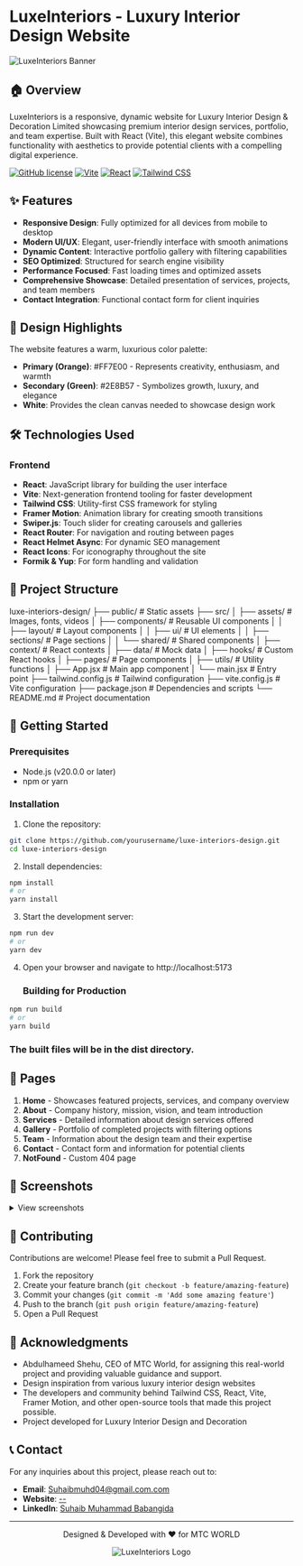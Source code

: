 # LuxeInteriors - Luxury Interior Design Website

![LuxeInteriors Banner](https://via.placeholder.com/1200x300/FF7E00/FFFFFF?text=LuxeInteriors)

## 🏠 Overview

LuxeInteriors is a responsive, dynamic website for Luxury Interior Design & Decoration Limited showcasing premium interior design services, portfolio, and team expertise. Built with React (Vite), this elegant website combines functionality with aesthetics to provide potential clients with a compelling digital experience.

[![GitHub license](https://img.shields.io/badge/license-MIT-blue.svg)](LICENSE)
[![Vite](https://img.shields.io/badge/Vite-4.5.0-646CFF.svg)](https://vitejs.dev/)
[![React](https://img.shields.io/badge/React-19.0.0-61DAFB.svg)](https://reactjs.org/)
[![Tailwind CSS](https://img.shields.io/badge/Tailwind_CSS-3.4.0-38B2AC.svg)](https://tailwindcss.com/)

## ✨ Features

- **Responsive Design**: Fully optimized for all devices from mobile to desktop
- **Modern UI/UX**: Elegant, user-friendly interface with smooth animations
- **Dynamic Content**: Interactive portfolio gallery with filtering capabilities
- **SEO Optimized**: Structured for search engine visibility
- **Performance Focused**: Fast loading times and optimized assets
- **Comprehensive Showcase**: Detailed presentation of services, projects, and team members
- **Contact Integration**: Functional contact form for client inquiries

## 🎨 Design Highlights

The website features a warm, luxurious color palette:
- **Primary (Orange)**: #FF7E00 - Represents creativity, enthusiasm, and warmth
- **Secondary (Green)**: #2E8B57 - Symbolizes growth, luxury, and elegance
- **White**: Provides the clean canvas needed to showcase design work

## 🛠️ Technologies Used

### Frontend
- **React**: JavaScript library for building the user interface
- **Vite**: Next-generation frontend tooling for faster development
- **Tailwind CSS**: Utility-first CSS framework for styling
- **Framer Motion**: Animation library for creating smooth transitions
- **Swiper.js**: Touch slider for creating carousels and galleries
- **React Router**: For navigation and routing between pages
- **React Helmet Async**: For dynamic SEO management
- **React Icons**: For iconography throughout the site
- **Formik & Yup**: For form handling and validation

## 📂 Project Structure
luxe-interiors-design/
├── public/               # Static assets
├── src/
│   ├── assets/           # Images, fonts, videos
│   ├── components/       # Reusable UI components
│   │   ├── layout/       # Layout components
│   │   ├── ui/           # UI elements
│   │   ├── sections/     # Page sections
│   │   └── shared/       # Shared components
│   ├── context/          # React contexts
│   ├── data/             # Mock data
│   ├── hooks/            # Custom React hooks
│   ├── pages/            # Page components
│   ├── utils/            # Utility functions
│   ├── App.jsx           # Main app component
│   └── main.jsx          # Entry point
├── tailwind.config.js    # Tailwind configuration
├── vite.config.js        # Vite configuration
├── package.json          # Dependencies and scripts
└── README.md             # Project documentation


## 🚀 Getting Started

### Prerequisites

- Node.js (v20.0.0 or later)
- npm or yarn

### Installation

1. Clone the repository:
```bash
git clone https://github.com/yourusername/luxe-interiors-design.git
cd luxe-interiors-design
```
2. Install dependencies:
``` bash
npm install
# or
yarn install
```
3. Start the development server:
```bash
npm run dev
# or
yarn dev
 ```
4. Open your browser and navigate to http://localhost:5173
   
   ### Building for Production
```bash
npm run build
# or
yarn build
```
### The built files will be in the dist directory.


## 📱 Pages

1. **Home** - Showcases featured projects, services, and company overview
2. **About** - Company history, mission, vision, and team introduction
3. **Services** - Detailed information about design services offered
4. **Gallery** - Portfolio of completed projects with filtering options
5. **Team** - Information about the design team and their expertise
6. **Contact** - Contact form and information for potential clients
7. **NotFound** - Custom 404 page

## 📸 Screenshots

<details>
<summary>View screenshots</summary>

![Home Page](https://via.placeholder.com/800x450/FF7E00/FFFFFF?text=Home+Page)
![About Page](https://via.placeholder.com/800x450/2E8B57/FFFFFF?text=About+Page)
![Services Page](https://via.placeholder.com/800x450/FF7E00/FFFFFF?text=Services+Page)
![Gallery Page](https://via.placeholder.com/800x450/2E8B57/FFFFFF?text=Gallery+Page)
![Team Page](https://via.placeholder.com/800x450/FF7E00/FFFFFF?text=Team+Page)
![Contact Page](https://via.placeholder.com/800x450/2E8B57/FFFFFF?text=Contact+Page)

</details>

## 🤝 Contributing

Contributions are welcome! Please feel free to submit a Pull Request.

1. Fork the repository
2. Create your feature branch (`git checkout -b feature/amazing-feature`)
3. Commit your changes (`git commit -m 'Add some amazing feature'`)
4. Push to the branch (`git push origin feature/amazing-feature`)
5. Open a Pull Request
   
## 👏 Acknowledgments

- Abdulhameed Shehu, CEO of MTC World, for assigning this real-world project and providing valuable guidance and support.
- Design inspiration from various luxury interior design websites
- The developers and community behind Tailwind CSS, React, Vite, Framer Motion, and other open-source tools that made this project possible.
- Project developed for Luxury Interior Design and Decoration


## 📞 Contact

For any inquiries about this project, please reach out to:

- **Email**: [Suhaibmuhd04@gmail.com.com](mailto:suhaibmuhd04@gmail.com)
- **Website**: [-- ](https://yourwebsite.com)
- **LinkedIn**: [Suhaib Muhammad Babangida](https://linkedin.com/in/suhaibmuhammadbabangida)

---

<p align="center">
  Designed & Developed with ❤️ for MTC WORLD
</p>

<p align="center">
  <img src="https://via.placeholder.com/150/FF7E00/FFFFFF?text=LID" alt="LuxeInteriors Logo">
</p>